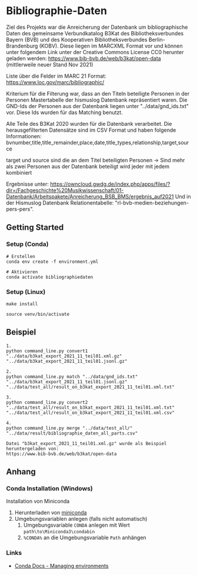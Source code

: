 # Bibliographie-Daten 

Ziel des Projekts war die Anreicherung der Datenbank um bibliographische Daten des gemeinsame Verbundkatalog B3Kat des Bibliotheksverbundes Bayern (BVB) und des Kooperativen Bibliotheksverbundes Berlin-Brandenburg (KOBV). 
Diese liegen im MARCXML Format vor und können unter folgendem Link unter der Creative Commons License CC0 herunter geladen werden:
https://www.bib-bvb.de/web/b3kat/open-data (mittlerweile neuer Stand Nov 2021)

Liste über die Felder im MARC 21 Format: https://www.loc.gov/marc/bibliographic/

Kriterium für die Filterung war, dass an den Titeln beteiligte Personen in der Personen Mastertabelle der hismuslog Datenbank repräsentiert waren. 
Die GND-Ids der Personen aus der Datenbank liegen unter  "../data/gnd_ids.txt" vor.
Diese Ids wurden für das Matching benutzt. 

Alle Teile des B3Kat 2020 wurden für die Datenbank verarbeitet.
Die herausgefilterten Datensätze sind im CSV Format und haben folgende Informationen:
bvnumber,title,title_remainder,place,date,title_types,relationship,target,source

target und source sind die an dem Titel beteiligten Personen 
-> Sind mehr als zwei Personen aus der Datenbank beteiligt wird jeder mit jedem kombiniert

Ergebnisse unter: https://owncloud.gwdg.de/index.php/apps/files/?dir=/Fachgeschichte%20Musikwissenschaft/01-Datenbank/Arbeitspakete/Anreicherung_BSB_BMS/ergebnis_auf2021
Und in der Hismuslog Datenbank Relationentabelle: "rl-bvb-medien-beziehungen-pers-pers".

## Getting Started

### Setup (Conda)

```
# Erstellen
conda env create -f environment.yml

# Aktivieren
conda activate bibliographiedaten
```

### Setup (Linux)

```
make install

source venv/bin/activate
```

## Beispiel

```
1.
python command_line.py convert1  "../data/b3kat_export_2021_11_teil01.xml.gz" "../data/b3kat_export_2021_11_teil01.jsonl.gz"

2.
python command_line.py match "../data/gnd_ids.txt" "../data/b3kat_export_2021_11_teil01.jsonl.gz" "../data/test_all/result_on_b3kat_export_2021_11_teil01.xml.txt"

3.
python command_line.py convert2  "../data/test_all/result_on_b3kat_export_2021_11_teil01.xml.txt" "../data/test_all/result_on_b3kat_export_2021_11_teil01.xml.csv"

4.
python command_line.py merge "../data/test_all/" "../data/result/bibliographie_daten_all_parts.csv"

Datei "b3kat_export_2021_11_teil01.xml.gz" wurde als Beispiel heruntergeladen von: 
https://www.bib-bvb.de/web/b3kat/open-data 
```

## Anhang

### Conda Installation (Windows)

Installation von Miniconda

1. Herunterladen von [miniconda](https://docs.conda.io/en/latest/miniconda.html)
2. Umgebungsvariablen anlegen (falls nicht automatisch)
    1. Umgebungsvariable `CONDA` anlegen mit Wert `path\to\Miniconda3\condabin`
    2. `%CONDA%` an die Umgebungsvariable `Path` anhängen

### Links

* [Conda Docs - Managing environments](https://docs.conda.io/projects/conda/en/latest/user-guide/tasks/manage-environments.html)
